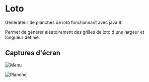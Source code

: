 # Loto
Générateur de planches de loto fonctionnant avec java 8.

Permet de générer aléatoirement des grilles de loto d'une largeur et longueur définie.

## Captures d'écran
![Menu](https://ams03pap003files.storage.live.com/y4mjKcPd9TavFlUmiioH1G8KmjN_1CUekPKQiCYrR12ishj8Bma6aQui3Wi5zIZ0pUy_CKmLxSPO3O3hDQIXyePUHT_nuG7cS22Qi6wmZZG16yM80R8iAQop-1y0687G7uFlTBKAku3L_JWKk5GW-5RIWYM9VfnKRyVLQsFFsiy70Qdbt-4HCysUrHd9ew9yvrQ9TqALDNknY1WLNKiccu4rgAbdBtgvvwLt5yXTXvzPtA?encodeFailures=1&width=386&height=393 "Menu")

![Planche](https://ams03pap005files.storage.live.com/y4mfrIvRswKjuAwaME4uvvqn0HLtUT1E-20a1-UJtzFbb9cjq4CEGWxOmQxI_pR-AWFGd5k-jHzCeiilnoroWceHeqeqKApexAqXKY5PVpjKaNTshxFF9bVFf8nowaByEQRXtPaGIQLqGToRsg106Fzy6CgQEqwdrWlFneYdm2zsqVVOAhMEkG83-vR5Ut_TWhggen3jry0PEqIYNa1J6iMlQPhahHAuSCb6eDLPOcqMCE?encodeFailures=1&width=1181&height=646 "Planche")
